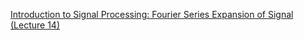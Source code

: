 [Introduction to Signal Processing: Fourier Series Expansion of Signal (Lecture 14)](https://youtu.be/Bgb807xfGFM?si=aqnKdEVk0PVQ7NL7)
